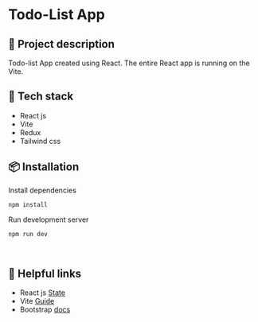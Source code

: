 # Todo-List App

## 📄 Project description

Todo-list App created using React. The entire React app is running on the Vite.



## 🚀 Tech stack

- React js
- Vite
- Redux
- Tailwind css


## 📦 Installation


Install dependencies
```
npm install
```

Run development server
```
npm run dev
```
<br>

## 📌 Helpful links

- React js [State](https://react.dev/learn/state-a-components-memory) 
- Vite [Guide](https://vitejs.dev/guide/) 
- Bootstrap [docs](https://getbootstrap.com/docs/5.3/getting-started/introduction/) 

